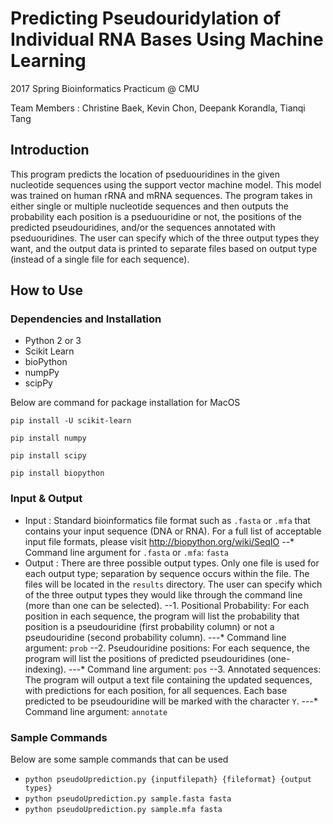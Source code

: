 # Predicting Pseudouridylation of Individual RNA Bases Using Machine Learning
2017 Spring Bioinformatics Practicum @ CMU

Team Members : Christine Baek, Kevin Chon, Deepank Korandla, Tianqi Tang



## Introduction

This program predicts the location of pseduouridines in the given nucleotide
sequences using the support vector machine model. This model was trained on
human rRNA and mRNA sequences. The program takes in either single or multiple
nucleotide sequences and then outputs the probability each position is a
pseduouridine or not, the positions of the predicted pseudouridines, and/or the
sequences annotated with pseduouridines. The user can specify which of the three
output types they want, and the output data is printed to separate files based
on output type (instead of a single file for each sequence).



## How to Use

### Dependencies and Installation

- Python 2 or 3
- Scikit Learn
- bioPython
- numpPy
- scipPy


Below are command for package installation for MacOS

`pip install -U scikit-learn`

`pip install numpy`

`pip install scipy`

`pip install biopython`



### Input & Output

- Input : Standard bioinformatics file format such as `.fasta` or `.mfa` that contains your input sequence (DNA or RNA). For a full list of acceptable input file formats, please visit http://biopython.org/wiki/SeqIO
--* Command line argument for `.fasta` or `.mfa`: `fasta`
- Output : There are three possible output types. Only one file is used for each output type; separation by sequence occurs within the file. The files will be located in the `results` directory. The user can specify which of the three output types they would like through the command line (more than one can be selected).
--1. Positional Probability: For each position in each sequence, the program will list the probability that position is a pseudouridine (first probability column) or not a pseudouridine (second probability column).
---* Command line argument: `prob`
--2. Pseudouridine positions: For each sequence, the program will list the positions of predicted pseudouridines (one-indexing).
---* Command line argument: `pos`
--3. Annotated sequences: The program will output a text file containing the updated sequences, with predictions for each position, for all sequences. Each base predicted to be pseudouridine will be marked with the character `Y`.
---* Command line argument: `annotate`

### Sample Commands

Below are some sample commands that can be used

- `python pseudoUprediction.py {inputfilepath} {fileformat} {output types}`
- `python pseudoUprediction.py sample.fasta fasta`
- `python pseudoUprediction.py sample.mfa fasta`
